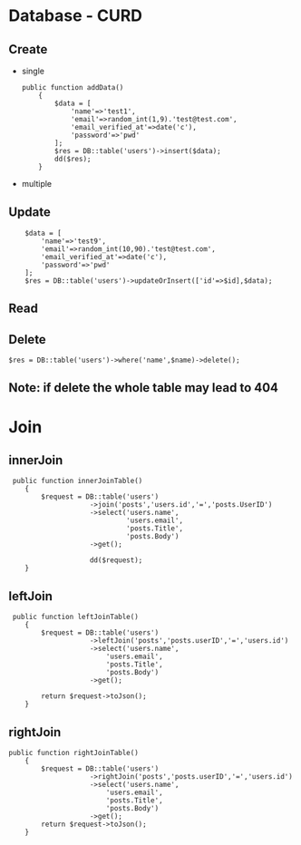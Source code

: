 # Database - CURD

## Create
* single
    ```
    public function addData()
        {
            $data = [
                'name'=>'test1',
                'email'=>random_int(1,9).'test@test.com',
                'email_verified_at'=>date('c'),
                'password'=>'pwd'
            ];
            $res = DB::table('users')->insert($data);
            dd($res);
        }
    ```
* multiple 


## Update
```
    $data = [
        'name'=>'test9',
        'email'=>random_int(10,90).'test@test.com',
        'email_verified_at'=>date('c'),
        'password'=>'pwd'
    ];
    $res = DB::table('users')->updateOrInsert(['id'=>$id],$data);
```
## Read

## Delete
```$res = DB::table('users')->where('name',$name)->delete();```

**Note:** if delete the whole table may lead to 404
---

# Join
## innerJoin

```
 public function innerJoinTable()
    {
        $request = DB::table('users')
                    ->join('posts','users.id','=','posts.UserID')
                    ->select('users.name',
                             'users.email',
                             'posts.Title',
                             'posts.Body')
                    ->get();

                    dd($request);
    }
```
## leftJoin
```
 public function leftJoinTable()
    {
        $request = DB::table('users')
                    ->leftJoin('posts','posts.userID','=','users.id')
                    ->select('users.name',
                        'users.email',
                        'posts.Title',
                        'posts.Body')
                    ->get();

        return $request->toJson();
    }
```
## rightJoin
```
public function rightJoinTable()
    {
        $request = DB::table('users')
                    ->rightJoin('posts','posts.userID','=','users.id')
                    ->select('users.name',
                        'users.email',
                        'posts.Title',
                        'posts.Body')
                    ->get();
        return $request->toJson();
    }
```
